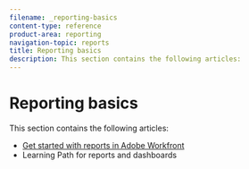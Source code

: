 ```yaml
---
filename: _reporting-basics
content-type: reference
product-area: reporting
navigation-topic: reports
title: Reporting basics
description: This section contains the following articles:
---
```


# Reporting basics

This section contains the following articles:

* [Get started with reports in Adobe Workfront](../../../reports-and-dashboards/reports/reporting/get-started-reports-workfront.md) 
* Learning Path for reports and dashboards

